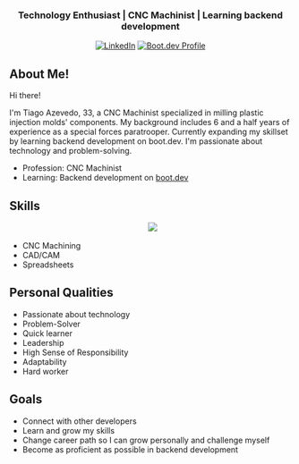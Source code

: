 <h3 align="center">Technology Enthusiast | CNC Machinist | Learning backend development</h3>
<div align="center">
<a href="https://www.linkedin.com/in/tiago-azevedo-9435932a4/"><img src="https://img.shields.io/badge/LinkedIn-Connect-blue?style=flat-square&logo=linkedin" alt="LinkedIn"></a>
<a href="https://www.boot.dev/u/tiagoasazevedo"><img src="https://img.shields.io/badge/Boot.dev-Profile-blue?style=flat-square" alt="Boot.dev Profile"></a>
</div>

## About Me! ##
Hi there!

I'm Tiago Azevedo, 33, a CNC Machinist specialized in milling plastic injection molds' components. My background includes 6 and a half years of experience as a special forces paratrooper. Currently expanding my skillset by learning backend development on boot.dev. I'm passionate about technology and problem-solving.

* Profession: CNC Machinist
* Learning: Backend development on [boot.dev](https://www.boot.dev/u/tiagoasazevedo)

## Skills ##
<p align="center">
  <img src="https://skillicons.dev/icons?i=python,git,github,linux,vscode&perline=10">
</p>

* CNC Machining
* CAD/CAM
* Spreadsheets

## Personal Qualities ##
* Passionate about technology
* Problem-Solver
* Quick learner
* Leadership
* High Sense of Responsibility
* Adaptability
* Hard worker

## Goals ##
* Connect with other developers
* Learn and grow my skills
* Change career path so I can grow personally and challenge myself
* Become as proficient as possible in backend development